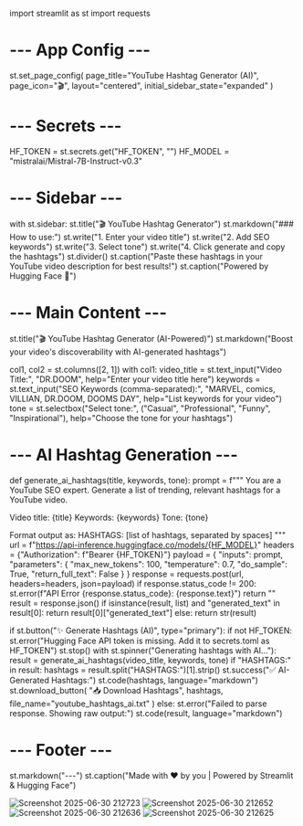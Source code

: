 import streamlit as st
import requests

# --- App Config ---
st.set_page_config(
    page_title="YouTube Hashtag Generator (AI)",
    page_icon="🎬",
    layout="centered",
    initial_sidebar_state="expanded"
)

# --- Secrets ---
HF_TOKEN = st.secrets.get("HF_TOKEN", "")
HF_MODEL = "mistralai/Mistral-7B-Instruct-v0.3"

# --- Sidebar ---
with st.sidebar:
    st.title("🎬 YouTube Hashtag Generator")
    st.markdown("### How to use:")
    st.write("1. Enter your video title")
    st.write("2. Add SEO keywords")
    st.write("3. Select tone")
    st.write("4. Click generate and copy the hashtags")
    st.divider()
    st.caption("Paste these hashtags in your YouTube video description for best results!")
    st.caption("Powered by Hugging Face 🤗")

# --- Main Content ---
st.title("🎬 YouTube Hashtag Generator (AI-Powered)")
st.markdown("Boost your video's discoverability with AI-generated hashtags")

col1, col2 = st.columns([2, 1])
with col1:
    video_title = st.text_input("Video Title:", "DR.DOOM", help="Enter your video title here")
    keywords = st.text_input("SEO Keywords (comma-separated):", "MARVEL, comics, VILLIAN, DR.DOOM, DOOMS DAY", help="List keywords for your video")
    tone = st.selectbox("Select tone:", ("Casual", "Professional", "Funny", "Inspirational"), help="Choose the tone for your hashtags")

# --- AI Hashtag Generation ---
def generate_ai_hashtags(title, keywords, tone):
    prompt = f"""
You are a YouTube SEO expert. Generate a list of trending, relevant hashtags for a YouTube video.

Video title: {title}
Keywords: {keywords}
Tone: {tone}

Format output as:
HASHTAGS: [list of hashtags, separated by spaces]
"""
    url = f"https://api-inference.huggingface.co/models/{HF_MODEL}"
    headers = {"Authorization": f"Bearer {HF_TOKEN}"}
    payload = {
        "inputs": prompt,
        "parameters": {
            "max_new_tokens": 100,
            "temperature": 0.7,
            "do_sample": True,
            "return_full_text": False
        }
    }
    response = requests.post(url, headers=headers, json=payload)
    if response.status_code != 200:
        st.error(f"API Error {response.status_code}: {response.text}")
        return ""
    result = response.json()
    if isinstance(result, list) and "generated_text" in result[0]:
        return result[0]["generated_text"]
    else:
        return str(result)

if st.button("✨ Generate Hashtags (AI)", type="primary"):
    if not HF_TOKEN:
        st.error("Hugging Face API token is missing. Add it to secrets.toml as HF_TOKEN")
        st.stop()
    with st.spinner("Generating hashtags with AI..."):
        result = generate_ai_hashtags(video_title, keywords, tone)
        if "HASHTAGS:" in result:
            hashtags = result.split("HASHTAGS:")[1].strip()
            st.success("✅ AI-Generated Hashtags:")
            st.code(hashtags, language="markdown")
            st.download_button(
                "📥 Download Hashtags",
                hashtags,
                file_name="youtube_hashtags_ai.txt"
            )
        else:
            st.error("Failed to parse response. Showing raw output:")
            st.code(result, language="markdown")

# --- Footer ---
st.markdown("---")
st.caption("Made with ❤️ by you | Powered by Streamlit & Hugging Face")

![Screenshot 2025-06-30 212723](https://github.com/user-attachments/assets/c49c51f4-6ee9-4a14-ad9f-2dc7f2a933b0)
![Screenshot 2025-06-30 212652](https://github.com/user-attachments/assets/415cf3f6-01eb-4ffd-9cda-ae2d132cc25d)
![Screenshot 2025-06-30 212636](https://github.com/user-attachments/assets/765be69b-4229-4c47-8424-93eeb205a435)
![Screenshot 2025-06-30 212625](https://github.com/user-attachments/assets/8fdabe54-d810-4c14-a7dc-3585c223cf25)
